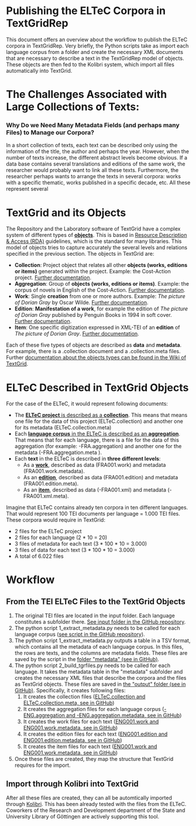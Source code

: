 # Publishing the ELTeC Corpora in TextGridRep

This document offers an overview about the workflow to publish the ELTeC corpora in TextGridRep. Very briefly, the Python scripts take as import each language corpus from a folder and create the necessary XML documents that are necessary to describe a text in the TextGridRep model of objects. These objects are then fed to the Kolibri system, which import all files automatically into TextGrid.

<!--todo: <img src="workflow.png" />-->

# The Challenges Associated with Large Collections of Texts:
### Why Do we Need Many Metadata Fields (and perhaps many Files) to Manage our Corpora?

In a short collection of texts, each text can be described only using the information of the title, the author and perhaps the year. However, when the number of texts increase, the different abstract levels become obvious. If a data base contains several translations and editions of the same work, the researcher would probably want to link all these texts. Furthermore, the researcher perhaps wants to arrange the texts in several corpora: works with a specific thematic, works published in a specific decade, etc. All these represent several

# TextGrid and its Objects
The Repository and the Laboratory software of TextGrid have a complex system of different types of <a href="https://wiki.de.dariah.eu/display/TextGrid/TextGrid+Objects">**objects**</a>. This is based in <a href="http://www.rda-rsc.org/content/rda_faq#1">Resource Description & Access (RDA)</a> guidelines, which is the standard for many libraries. This model of objects tries to capture accurately the several levels and relations specified in the previous section. The objects in TextGrid are:

- **Collection**: Project object that relates all other **objects (works, editions or items)** generated within the project. Example: the Cost-Action project. <a href="https://wiki.de.dariah.eu/display/TextGrid/Collections">Further documentation</a>.
- **Aggregation**: Group of **objects (works, editions or items)**. Example: the corpus of novels in English of the Cost-Action. <a href="https://wiki.de.dariah.eu/display/TextGrid/Collections">Further documentation</a>.
- **Work**: Single **creation** from one or more authors. Example: *The picture of Dorian Gray* by Oscar Wilde. <a href="https://wiki.de.dariah.eu/display/TextGrid/Works">Further documentation</a>.
- **Edition**: **Manifestation of a work**, for example the edition of *The picture of Dorian Gray* published by Penguin Books in 1994 in soft cover.  <a href="https://wiki.de.dariah.eu/display/TextGrid/Editions">Further documentation</a>.
- **Item**: One specific digitization expressed in XML-TEI of an **edition** of *The picture of Dorian Gray*. <a href="https://wiki.de.dariah.eu/display/TextGrid/Items">Further documentation</a>.

Each of these five types of objects are described as **data** and **metadata**. For example, there is a .collection document and a .collection.meta files. Further <a href="https://wiki.de.dariah.eu/display/TextGrid/TextGrid+Objects">documentation about the objects types can be found in the Wiki of TextGrid</a>.

# ELTeC Described in TextGrid Objects

For the case of the ELTeC, it would represent following documents:

- The <a href="https://github.com/dh-trier/DistantReading/tree/master/2020-June/templates">**ELTeC project** is described as a **collection**</a>. This means that means one file for the data of this project (ELTeC.collection) and another one for its metadata (ELTeC.collection.meta) 
- Each <a href="https://github.com/dh-trier/DistantReading/tree/master/2020-June/templates/CCC">**language corpus** in the ELTeC is described as an **aggregation**</a>. That means that for each language, there is a file for the data of this aggregation (for example: -FRA.aggregation) and another one for the metadata (-FRA.aggregation.meta ).
- Each **text** in the ELTeC is described in **three different levels**:
    - As a <a href="https://github.com/dh-trier/DistantReading/tree/master/2020-June/templates/CCC/LLL/LLLNNN">**work**</a>, described as data (FRA001.work) and metadata (FRA001.work.metadata).
    - As an <a href="https://github.com/dh-trier/DistantReading/tree/master/2020-June/templates/CCC/LLL">**edition**</a>, described as data (FRA001.edition) and metadata (FRA001.edition.meta).
    - As an <a href="https://github.com/dh-trier/DistantReading/tree/master/2020-June/templates/CCC/LLL/LLLNNN">**item**</a>, described as data (-FRA001.xml) and metadata (-FRA001.xml.meta).

Imagine that ELTeC contains already ten corpora in ten different languages. That would represent 100 TEI documents per language = 1.000 TEI files. These corpora would require in TextGrid:

- 2 files for the ELTeC project
- 2 files for each language (2 * 10 = 20)
- 3 files of metadata for each text (3 * 100 * 10 = 3.000)
- 3 files of data for each text (3 * 100 * 10 = 3.000)
- A total of 6.022 files

# Workflow

## From the TEI ELTeC Files to the TextGrid Objects

1. The original TEI files are located in the input folder. Each language constitutes a subfolder there. <a href="https://github.com/dh-trier/DistantReading/tree/master/2020-June/input">See input folder in the GitHub repository</a>.
2. The python script 1_extract_metadata.py needs to be called for each language corpus (<a href="https://github.com/dh-trier/DistantReading/blob/master/2020-June/1_extract_metadata.py">see script in the GitHub repository</a>).
3. The python script 1_extract_metadata.py outputs a table in a TSV format, which contains all the metadata of each language corpus. In this files, the rows are texts, and the columns are metadata fields. These files are saved by the script in the <a href="https://github.com/dh-trier/DistantReading/tree/master/2020-June/metadata">folder "metadata" (see in GitHub)</a>.
4. The python script 2_build_tgrfiles.py needs to be called for each language. It takes the metadata table in the "metadata" subfolder and creates the necessary XML files that describe the corpora and the files as TextGrid objects. These files are saved in <a href="https://github.com/dh-trier/DistantReading/tree/master/2020-June/output">the "output" folder (see in GitHub)</a>. Specifically, it creates following files:
    1. It creates the collection files (<a href="https://github.com/dh-trier/DistantReading/tree/master/2020-June/output">ELTeC.collection and ELTeC.collection.meta, see in GitHub</a>)
    2. It creates the aggregation files for each language corpus (<a href="https://github.com/dh-trier/DistantReading/tree/master/2020-June/output">-ENG.aggregation and -ENG.aggregation.metadata, see in GitHub</a>)
    3. It creates the work files for each text (<a href="https://github.com/dh-trier/DistantReading/tree/master/2020-June/output/ELTeC/ENG/ENG001">ENG001.work and ENG001.work.metadata, see in GitHub</a>)
    4. It creates the edition files for each text (<a href="https://github.com/dh-trier/DistantReading/tree/master/2020-June/output/ELTeC/ENG/">ENG001.edition and ENG001.edition.metadata, see in GitHub</a>)
    5. It creates the item files for each text (<a href="https://github.com/dh-trier/DistantReading/tree/master/2020-June/output/ELTeC/ENG/ENG001">ENG001.work and ENG001.work.metadata, see in GitHub</a>)
5. Once these files are created, they map the structure that TextGrid requires for the import.

## Import through Kolibri into TextGrid
After all these files are created, they can all be automtically imported through <a href="https://dev.textgridlab.org/doc/services/submodules/kolibri/kolibri-addon-textgrid-import/docs/import_and_configuration.html">Kolibri</a>. This has been already tested with the files from the ELTeC. Coworkers of the Research and Development department of the State and University Library of Göttingen are actively supporting this tool. 
